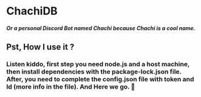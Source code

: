 # ChachiDB
##### Or a personal Discord Bot named Chachi because Chachi is a cool name. 

## Pst, How I use it ?
### Listen kiddo, first step you need node.js and a host machine, then install dependencies with the package-lock.json file. After, you need to complete the config.json file with token and Id (more info in the file). And Here we go. 🍄
